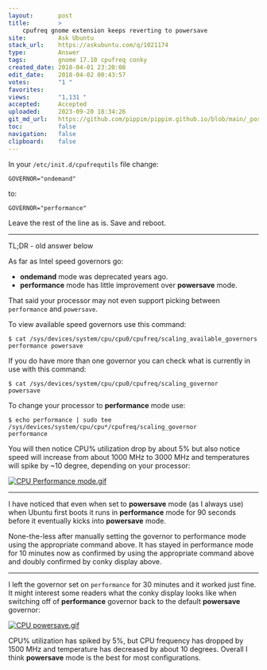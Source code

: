 ```yaml
---
layout:       post
title:        >
    cpufreq gnome extension keeps reverting to powersave
site:         Ask Ubuntu
stack_url:    https://askubuntu.com/q/1021174
type:         Answer
tags:         gnome 17.10 cpufreq conky
created_date: 2018-04-01 23:20:08
edit_date:    2018-04-02 00:43:57
votes:        "1 "
favorites:    
views:        "1,131 "
accepted:     Accepted
uploaded:     2023-09-20 18:34:26
git_md_url:   https://github.com/pippim/pippim.github.io/blob/main/_posts/2018/2018-04-01-cpufreq-gnome-extension-keeps-reverting-to-powersave.md
toc:          false
navigation:   false
clipboard:    false
---
```


In your `/etc/init.d/cpufrequtils` file change:

``` 
GOVERNOR="ondemand"
```

to:

``` 
GOVERNOR="performance"
```

Leave the rest of the line as is. Save and reboot.

----------

TL;DR - old answer below

As far as Intel speed governors go:

- **ondemand** mode was deprecated years ago. 
- **performance** mode has little improvement over **powersave** mode.

That said your processor may not even support picking between `performance` and `powersave`.

To view available speed governors use this command:

``` 
$ cat /sys/devices/system/cpu/cpu0/cpufreq/scaling_available_governors 
performance powersave
```

If you do have more than one governor you can check what is currently in use with this command:

``` 
$ cat /sys/devices/system/cpu/cpu0/cpufreq/scaling_governor
powersave
```

To change your processor to **performance** mode use:

``` 
$ echo performance | sudo tee /sys/devices/system/cpu/cpu*/cpufreq/scaling_governor
performance
```

You will then notice CPU% utilization drop by about 5% but also notice speed will increase from about 1000 MHz to 3000 MHz and temperatures will spike by ~10 degree, depending on your processor:

[![CPU Performance mode.gif][1]][1]


----------

I have noticed that even when set to **powersave** mode (as I always use) when Ubuntu first boots it runs in **performance** mode for 90 seconds before it eventually kicks into **powersave** mode.

None-the-less after manually setting the governor to performance mode using the appropriate command above. It has stayed in performance mode for 10 minutes now as confirmed by using the appropriate command above and doubly confirmed by conky display above.


----------

I left the governor set on `performance` for 30 minutes and it worked just fine. It might interest some readers what the conky display looks like when switching off of **performance** governor back to the default **powersave** governor:

[![CPU powersave.gif][2]][2]

CPU% utilization has spiked by 5%, but CPU frequency has dropped by 1500 MHz and temperature has decreased by about 10 degrees. Overall I think **powersave** mode is the best for most configurations.

  [1]: https://i.stack.imgur.com/imYi5.gif
  [2]: https://i.stack.imgur.com/q5cuK.gif
